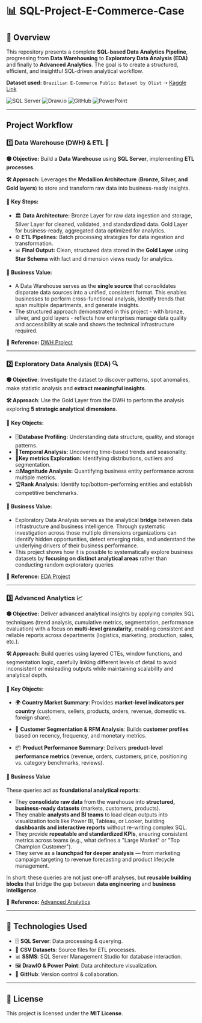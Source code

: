 # 📊 SQL-Project-E-Commerce-Case

## 📝 **Overview**

This repository presents a complete **SQL-based Data Analytics Pipeline**, progressing from **Data Warehousing** to **Exploratory Data Analysis (EDA)** and finally to **Advanced Analytics**. The goal is to create a structured, efficient, and insightful SQL-driven analytical workflow.

**Dataset used:** `Brazilian E-Commerce Public Dataset by Olist` ➝ [Kaggle Link](https://www.kaggle.com/datasets/olistbr/brazilian-ecommerce)

![SQL Server](https://img.shields.io/badge/Microsoft_SQL_Server-CC2927?style=for-the-badge&logo=microsoft-sql-server&logoColor=white)
![Draw.io](https://img.shields.io/badge/Draw.io-FF9900?style=for-the-badge&logo=diagramsdotnet&logoColor=white)
![GitHub](https://img.shields.io/badge/GitHub-181717?style=for-the-badge&logo=github&logoColor=white)
![PowerPoint](https://img.shields.io/badge/PowerPoint-B7472A?style=for-the-badge&logo=microsoftpowerpoint&logoColor=white)

---

## **Project Workflow**

### 1️⃣ **Data Warehouse (DWH) & ETL** 📂

**🟢 Objective:** Build a **Data Warehouse** using **SQL Server**, implementing **ETL processes**.

**🛠 Approach:** Leverages the **Medallion Architecture** (**Bronze, Silver, and Gold layers**) to store and transform raw data into business-ready insights.

#### 📌 **Key Steps:**
- 🏛 **Data Architecture:** Bronze Layer for raw data ingestion and storage, Silver Layer for cleaned, validated, and standardized data. Gold Layer for business-ready, aggregated data optimized for analytics.
- ⚙ **ETL Pipelines:** Batch processing strategies for data ingestion and transformation.
- 📊 **Final Output:** Clean, structured data stored in the **Gold Layer** using **Star Schema** with fact and dimension views ready for analytics.

#### **💼 Business Value:**
- A Data Warehouse serves as the **single source**  that consolidates disparate data sources into a unified, consistent format. This enables businesses to perform cross-functional analysis, identify trends that span multiple departments, and generate insights.
- The structured approach demonstrated in this project - with bronze, silver, and gold layers - reflects how enterprises manage data quality and accessibility at scale and shows the technical infrastructure required.

🔗 **Reference:**   [DWH Project](https://github.com/StefanoN98/SQL-Project-E-Commerce-Case/tree/bd9bb231a220b417fb088afec177e58012c02b1a/01.%20DATA%20WAREHOUSE%20PROJECT)

---

### 2️⃣ **Exploratory Data Analysis (EDA)** 🔍

**🟢 Objective**: Investigate the dataset to discover patterns, spot anomalies, make statistic analysis and **extract meaningful insights**.

**🛠 Approach**: Use the Gold Layer from the DWH to perform the analysis exploring **5 strategic analytical dimensions**.

#### 📌 **Key Objects:**
- 🗄️**Database Profiling:** Understanding data structure, quality, and storage patterns.
- 📆**Temporal Analysis:** Uncovering time-based trends and seasonality.
- 🔢**Key metrics Exploration:** Identifying distributions, outliers and segmentation.
- ⚖️**Magnitude Analysis:** Quantifying business entity performance across multiple metrics.
- 🏆**Rank Analysis:** Identify top/bottom-performing entities and establish competitive benchmarks.

#### **💼 Business Value:**
- Exploratory Data Analysis serves as the analytical **bridge** between data infrastructure and business intelligence. Through systematic investigation across those multiple dimensions organizations can identify hidden opportunities, detect emerging risks, and understand the underlying drivers of their business performance.
- This project shows how it is possible to systematically explore business datasets by **focusing on distinct analytical areas** rather than conducting random exploratory queries

🔗 **Reference:** [EDA Project](https://github.com/StefanoN98/SQL-Projects/tree/aeb630b85d62458d96b5fb171dea25894c6885e5/02.%20EDA%20PROJECT)

---

### 3️⃣ **Advanced Analytics** 📈

**🟢 Objective:** Deliver advanced analytical insights by applying complex SQL techniques (trend analysis, cumulative metrics, segmentation, performance evaluation) with a focus on **multi-level granularity**, enabling consistent and reliable reports across departments (logistics, marketing, production, sales, etc.).  

**🛠 Approach:** Build queries using layered CTEs, window functions, and segmentation logic, carefully linking different levels of detail to avoid inconsistent or misleading outputs while maintaining scalability and analytical depth.  

#### 📌 **Key Objects:**

- 🌍 **Country Market Summary**: Provides **market-level indicators per country** (customers, sellers, products, orders, revenue, domestic vs. foreign share).  

- 👥 **Customer Segmentation & RFM Analysis**: Builds **customer profiles** based on recency, frequency, and monetary metrics. 

- 📦 **Product Performance Summary**: Delivers **product-level performance metrics** (revenue, orders, customers, price, positioning vs. category benchmarks, reviews).  


#### **💼 Business Value**

These queries act as **foundational analytical reports**:  

- They **consolidate raw data** from the warehouse into **structured, business-ready datasets** (markets, customers, products).  
- They enable **analysts and BI teams** to load clean outputs into visualization tools like Power BI, Tableau, or Looker, building **dashboards and interactive reports** without re-writing complex SQL.  
- They provide **repeatable and standardized KPIs**, ensuring consistent metrics across teams (e.g., what defines a "Large Market" or "Top Champion Customer").  
- They serve as a **launchpad for deeper analysis** — from marketing campaign targeting to revenue forecasting and product lifecycle management.  

In short: these queries are not just one-off analyses, but **reusable building blocks** that bridge the gap between **data engineering** and **business intelligence**.  

🔗 **Reference:** [Advanced Analytics](https://github.com/StefanoN98/SQL-Projects/tree/d5a828cd84053b76ca1f3d3414c6017ef3045988/03.%20ADVANCED%20ANALYTICS)

---

## 🔧 **Technologies Used**

- 🗄 **SQL Server**: Data processing & querying.
- 📂 **CSV Datasets**: Source files for ETL processes.
- 📊 **SSMS**: SQL Server Management Studio for database interaction.
- 🖼 **DrawIO & Power Point**: Data architecture visualization.
- 🐙 **GitHub**: Version control & collaboration.

---

## 📜 **License**

This project is licensed under the **MIT License**.
